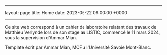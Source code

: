
---
layout: page
title: Home
date: 2023-06-22 09:00:00 +0000

---
<i class="fa-solid fa-circle-info"></i> Ce site web correspond à un cahier de laboratoire relatant des travaux de Matthieu Verlynde lors de son stage au LISTIC, commencé le 11 mars 2024, sous la supervision d'Ammar Mian.

<i class="fa-solid fa-code"></i> Template écrit par Ammar Mian, MCF à l'Université Savoie Mont-Blanc.
